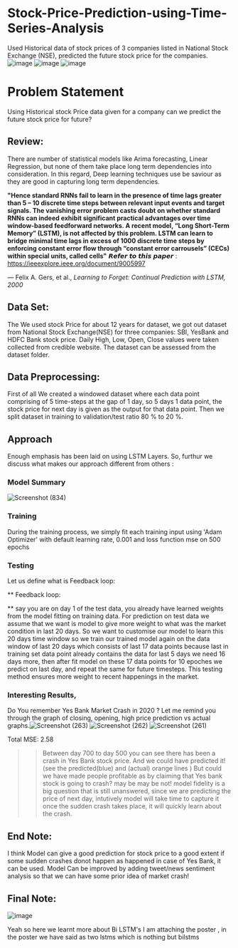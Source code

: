 
# Stock-Price-Prediction-using-Time-Series-Analysis
Used Historical data of stock prices of 3 companies listed in National Stock Exchange (NSE), predicted the future stock price for the companies.
![image](https://user-images.githubusercontent.com/45662797/132518806-30b74642-5d31-4c98-844a-74e1ce1b0f7e.png)
![image](https://user-images.githubusercontent.com/45662797/132519038-63827e22-1d52-4c4a-af21-1e12c3273cff.png)
![image](https://user-images.githubusercontent.com/45662797/132519148-8a6e8944-6fbf-4a0d-a653-7d19f9c6c268.png)

# Problem Statement
 Using Historical stock Price data given for a company can we predict the future stock price for future?
## Review:
   There are number of statistical models like Arima forecasting, Linear Regression, but none of them take place long term dependencies into consideration. In this regard, Deep learning techniques use be saviour as they are good in capturing long term dependencies. 
   
   **"Hence standard RNNs fail to learn in the presence of time lags greater than 5 – 10 discrete time steps between relevant input events and target signals. The vanishing error problem casts doubt on whether standard RNNs can indeed exhibit significant practical advantages over time window-based feedforward networks. A recent model, “Long Short-Term Memory” (LSTM), is not affected by this problem. LSTM can learn to bridge minimal time lags in excess of 1000 discrete time steps by enforcing constant error flow through “constant error carrousels” (CECs) within special units, called cells"**
   𝙍𝙚𝙛𝙚𝙧 𝙩𝙤 𝙩𝙝𝙞𝙨 𝙥𝙖𝙥𝙚𝙧 : https://ieeexplore.ieee.org/document/9005997

— Felix A. Gers, et al., *Learning to Forget: Continual Prediction with LSTM, 2000*
## Data Set:
The We used stock Price for about 12 years for dataset, we got out dataset from National Stock Exchange(NSE) for three companies: SBI, YesBank and HDFC Bank stock price.
Daily High, Low, Open, Close values were taken collected from credible website.
The dataset can be assessed from the dataset folder.
## Data Preprocessing:
First of all We created a windowed dataset where each data point comprising of 5 time-steps at the gap of 1 day, so 5 days 1 data point, the stock price for next day is given as the output for that data point. Then we split dataset in training to validation/test ratio 80 % to 20 %.
## Approach
Enough emphasis has been laid on using LSTM Layers. So, furthur we discuss what makes our approach different from others :
### Model Summary
![Screenshot (834)](https://user-images.githubusercontent.com/45662797/132556133-66f2bb3c-fb25-4acb-b408-e89125177328.png)
### Training 
During the training process, we simply fit each training input using 'Adam Optimizer' with default learning rate, 0.001 and loss function mse on 500 epochs
### Testing 
Let us define what is Feedback loop:

** Feedback loop: 

** say you are on day 1 of the test data, you already have learned weights from the model fitting on training data. For prediction on test data we assume that we want is model to give more weight to what was the market condition in last 20 days. So we want to customise our model to learn this 20 days time window so we train our trained model again on the data window of last 20 days which consists of last 17 data points because last in training set data point already contains the data for last 5 days we need 16 days more, then after fit model on these 17 data points for  10 epoches we predict on last day, and repeat the same for future timesteps.
This testing method ensures more weight to recent happenings in the market.
### Interesting Results,
  Do You remember Yes Bank Market Crash in 2020 ? Let me remind you through the graph of closing, opening, high price prediction vs actual graphs.![Screenshot (263)](https://user-images.githubusercontent.com/45662797/132560102-c7235a8e-6236-449d-b53a-3dc51ac01d3c.png)
![Screenshot (262)](https://user-images.githubusercontent.com/45662797/132560306-114ef438-e817-4de9-9c9d-38ff6d88e5c3.png)
![Screenshot (261)](https://user-images.githubusercontent.com/45662797/132560507-20449db6-68ba-4eb9-bb35-885d9db3ce7c.png)

Total MSE: 2.58 

>> Between day 700 to day 500 you can see there has been a crash in Yes Bank stock price. And we could have predicted it! (see the predicted(blue) and (actual) orange lines ) 
>> But could we have made people profitable as by claiming that Yes bank stock is going to crash? 
      may be may be not! model fidelity is a big question that is still unanswered, since we are predicting the price of next day, intutively model will take time to capture it once the sudden crash takes place, it will quickly learn about the crash. 
## End Note:
  I think Model can give a good prediction for stock price to a good extent if some sudden crashes donot happen as happened in case of Yes Bank, it can be used.
  Model Can be improved by adding tweet/news sentiment analysis so that we can have some prior idea of market crash! 
## Final Note:
![image](https://user-images.githubusercontent.com/45662797/132523863-519bc202-fff4-4de9-bfef-d0f1c370bc02.png)

 Yeah so here we learnt more about Bi LSTM's I am attaching the poster , in the poster we have said as two lstms which is nothing but bilstms
